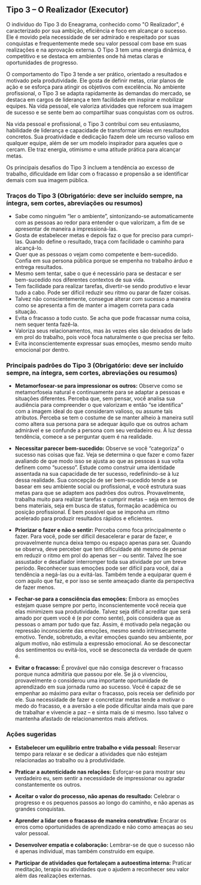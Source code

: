 
## Tipo 3 – O Realizador (Executor)

O indivíduo do Tipo 3 do Eneagrama, conhecido como "O Realizador", é caracterizado por sua ambição, eficiência e foco em alcançar o sucesso. Ele é movido pela necessidade de ser admirado e respeitado por suas conquistas e frequentemente mede seu valor pessoal com base em suas realizações e na aprovação externa. O Tipo 3 tem uma energia dinâmica, é competitivo e se destaca em ambientes onde há metas claras e oportunidades de progresso.

O comportamento do Tipo 3 tende a ser prático, orientado a resultados e motivado pela produtividade. Ele gosta de definir metas, criar planos de ação e se esforça para atingir os objetivos com excelência. No ambiente profissional, o Tipo 3 se adapta rapidamente às demandas do mercado, se destaca em cargos de liderança e tem facilidade em inspirar e mobilizar equipes. Na vida pessoal, ele valoriza atividades que reforcem sua imagem de sucesso e se sente bem ao compartilhar suas conquistas com os outros.

Na vida pessoal e profissional, o Tipo 3 contribui com seu entusiasmo, habilidade de liderança e capacidade de transformar ideias em resultados concretos. Sua proatividade e dedicação fazem dele um recurso valioso em qualquer equipe, além de ser um modelo inspirador para aqueles que o cercam. Ele traz energia, otimismo e uma atitude prática para alcançar metas.

Os principais desafios do Tipo 3 incluem a tendência ao excesso de trabalho, dificuldade em lidar com o fracasso e propensão a se identificar demais com sua imagem pública.

### Traços do Tipo 3 (Obrigatório: deve ser incluído sempre, na íntegra, sem cortes, abreviações ou resumos)

- Sabe como ninguém “ler o ambiente”, sintonizando-se automaticamente com as pessoas ao redor para entender o que valorizam, a fim de se apresentar de maneira a impressioná-las.
- Gosta de estabelecer metas e depois faz o que for preciso para cumpri-las. Quando define o resultado, traça com facilidade o caminho para alcançá-lo.
- Quer que as pessoas o vejam como competente e bem-sucedido. Confia em sua persona pública porque se empenha no trabalho árduo e entrega resultados.
- Mesmo sem tentar, sabe o que é necessário para se destacar e ser bem-sucedido nos diferentes contextos de sua vida.
- Tem facilidade para realizar tarefas, divertir-se sendo produtivo e levar tudo a cabo. Pode ser difícil reduzir seu ritmo ou parar de fazer coisas.
- Talvez não conscientemente, consegue alterar com sucesso a maneira como se apresenta a fim de manter a imagem correta para cada situação.
- Evita o fracasso a todo custo. Se acha que pode fracassar numa coisa, nem sequer tenta fazê-la.
- Valoriza seus relacionamentos, mas às vezes eles são deixados de lado em prol do trabalho, pois você foca naturalmente o que precisa ser feito.
- Evita inconscientemente expressar suas emoções, mesmo sendo muito emocional por dentro.

### Principais padrões do Tipo 3 (Obrigatório: deve ser incluído sempre, na íntegra, sem cortes, abreviações ou resumos)

- **Metamorfosear-se para impressionar os outros:** Observe como se metamorfoseia natural e continuamente para se adaptar a pessoas e situações diferentes. Perceba que, sem pensar, você analisa sua audiência para compreender o que valorizam e então “se identifica” com a imagem ideal do que consideram valioso, ou assume tais atributos. Perceba se tem o costume de se manter alheio à maneira sutil como altera sua persona para se adequar àquilo que os outros acham admirável e se confunde a persona com seu verdadeiro eu. À luz dessa tendência, comece a se perguntar quem é na realidade.

- **Necessitar parecer bem-sucedido:** Observe se você “categoriza” o sucesso nas coisas que faz. Veja se determina o que fazer e como fazer avaliando de que modo isso se ajusta ao que as pessoas à sua volta definem como “sucesso”. Estude como construir uma identidade assentada na sua capacidade de ter sucesso, redefinindo-se à luz dessa realidade. Sua concepção de ser bem-sucedido tende a se basear em seu ambiente social ou profissional, e você estrutura suas metas para que se adaptem aos padrões dos outros. Provavelmente, trabalha muito para realizar tarefas e cumprir metas – seja em termos de bens materiais, seja em busca de status, formação acadêmica ou posição profissional. É bem possível que se imponha um ritmo acelerado para produzir resultados rápidos e eficientes.

- **Priorizar o fazer e não o sentir:** Perceba como foca principalmente o fazer. Para você, pode ser difícil desacelerar e parar de fazer, e provavelmente nunca deixa tempo ou espaço apenas para ser. Quando se observa, deve perceber que tem dificuldade até mesmo de pensar em reduzir o ritmo em prol do apenas ser – ou sentir. Talvez lhe soe assustador e desafiador interromper toda sua atividade por um breve período. Reconhecer suas emoções pode ser difícil para você, daí a tendência a negá-las ou a evitá-las. Também tende a equiparar quem é com aquilo que faz, e por isso se sente ameaçado diante da perspectiva de fazer menos.

- **Fechar-se para a consciência das emoções:** Embora as emoções estejam quase sempre por perto, inconscientemente você receia que elas minimizem sua produtividade. Talvez seja difícil acreditar que será amado por quem você é (e por como sente), pois considera que as pessoas o amam por tudo que faz. Assim, é motivado pela negação ou repressão inconsciente das emoções, mesmo sendo intrinsecamente emotivo. Tende, sobretudo, a evitar emoções quando seu ambiente, por algum motivo, não estimula a expressão emocional. Ao se desconectar dos sentimentos ou evitá-los, você se desconecta da verdade de quem é.

- **Evitar o fracasso:** É provável que não consiga descrever o fracasso porque nunca admitiria que passou por ele. Se já o vivenciou, provavelmente o considerou uma importante oportunidade de aprendizado em sua jornada rumo ao sucesso. Você é capaz de se empenhar ao máximo para evitar o fracasso, pois receia ser definido por ele. Sua necessidade de fazer e concretizar metas tende a motivar o medo do fracasso, e a aversão a ele pode dificultar ainda mais que pare de trabalhar e vivencie a paz – e sinta mais de si mesmo. Isso talvez o mantenha afastado de relacionamentos mais afetivos.

### Ações sugeridas

- **Estabelecer um equilíbrio entre trabalho e vida pessoal:** Reservar tempo para relaxar e se dedicar a atividades que não estejam relacionadas ao trabalho ou à produtividade.

- **Praticar a autenticidade nas relações:** Esforçar-se para mostrar seu verdadeiro eu, sem sentir a necessidade de impressionar ou agradar constantemente os outros.

- **Aceitar o valor do processo, não apenas do resultado:** Celebrar o progresso e os pequenos passos ao longo do caminho, e não apenas as grandes conquistas.

- **Aprender a lidar com o fracasso de maneira construtiva:** Encarar os erros como oportunidades de aprendizado e não como ameaças ao seu valor pessoal.

- **Desenvolver empatia e colaboração:** Lembrar-se de que o sucesso não é apenas individual, mas também construído em equipe.

- **Participar de atividades que fortaleçam a autoestima interna:** Praticar meditação, terapia ou atividades que o ajudem a reconhecer seu valor além das realizações externas.
